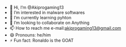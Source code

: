 - 👋 Hi, I’m @Akiprogaming13
- 👀 I’m interested in malware softwares
- 🌱 I’m currently learning pyhton
- 💞️ I’m looking to collaborate on Anything
- 📫 How to reach me e-mail:akiprogaming13@gmail.com
- 😄 Pronouns: he/him
- ⚡ Fun fact: Ronaldo is the GOAT

<!---
Akiprogaming13/Akiprogaming13 is a ✨ special ✨ repository because its `README.md` (this file) appears on your GitHub profile.
You can click the Preview link to take a look at your changes.
--->
